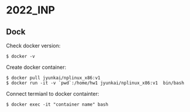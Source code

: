 # 2022_INP

## Dock


Check docker version: 
```
$ docker -v
```

Create docker container:
```
$ docker pull jyunkai/nplinux_x86:v1
$ docker run -it -v `pwd`:/home/hw1 jyunkai/nplinux_x86:v1  bin/bash
```

Connect termianl to docker containter:
```
$ docker exec -it "container name" bash   
```
